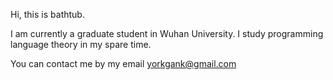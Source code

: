 Hi, this is bathtub.

I am currently a graduate student in Wuhan University. I study programming language theory in my spare time.

You can contact me by my email yorkgank@gmail.com

<!---
bathtub-01/bathtub-01 is a ✨ special ✨ repository because its `README.md` (this file) appears on your GitHub profile.
You can click the Preview link to take a look at your changes.
--->
